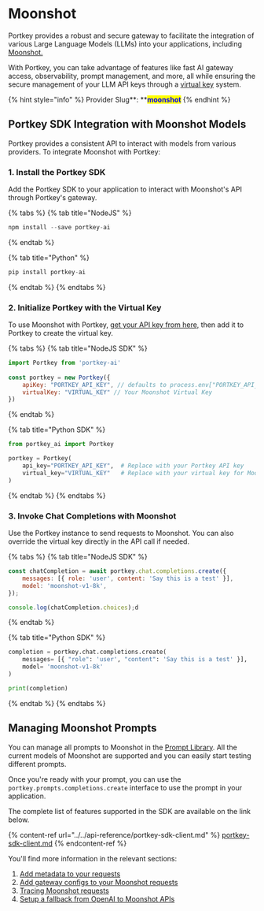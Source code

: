 # Moonshot

Portkey provides a robust and secure gateway to facilitate the integration of various Large Language Models (LLMs) into your applications, including [Moonshot. ](https://moonshot.cn)

With Portkey, you can take advantage of features like fast AI gateway access, observability, prompt management, and more, all while ensuring the secure management of your LLM API keys through a [virtual key](../../product/ai-gateway/virtual-keys/) system.

{% hint style="info" %}
Provider Slug**:  **<mark style="color:blue;">**moonshot**</mark>
{% endhint %}

## Portkey SDK Integration with Moonshot Models

Portkey provides a consistent API to interact with models from various providers. To integrate Moonshot with Portkey:

### **1. Install the Portkey SDK**

Add the Portkey SDK to your application to interact with Moonshot's API through Portkey's gateway.

{% tabs %}
{% tab title="NodeJS" %}
```javascript
npm install --save portkey-ai
```
{% endtab %}

{% tab title="Python" %}
```python
pip install portkey-ai
```
{% endtab %}
{% endtabs %}

### **2. Initialize Portkey with the Virtual Key**

To use Moonshot with Portkey, [get your API key from here,](https://moonshot.cn) then add it to Portkey to create the virtual key.

{% tabs %}
{% tab title="NodeJS SDK" %}
```javascript
import Portkey from 'portkey-ai'
 
const portkey = new Portkey({
    apiKey: "PORTKEY_API_KEY", // defaults to process.env["PORTKEY_API_KEY"]
    virtualKey: "VIRTUAL_KEY" // Your Moonshot Virtual Key
})
```
{% endtab %}

{% tab title="Python SDK" %}
```python
from portkey_ai import Portkey

portkey = Portkey(
    api_key="PORTKEY_API_KEY",  # Replace with your Portkey API key
    virtual_key="VIRTUAL_KEY"   # Replace with your virtual key for Moonshot
)
```
{% endtab %}
{% endtabs %}

### **3. Invoke Chat Completions with Moonshot**

Use the Portkey instance to send requests to Moonshot. You can also override the virtual key directly in the API call if needed.

{% tabs %}
{% tab title="NodeJS SDK" %}
```javascript
const chatCompletion = await portkey.chat.completions.create({
    messages: [{ role: 'user', content: 'Say this is a test' }],
    model: 'moonshot-v1-8k',
});

console.log(chatCompletion.choices);d
```
{% endtab %}

{% tab title="Python SDK" %}
```python
completion = portkey.chat.completions.create(
    messages= [{ "role": 'user', "content": 'Say this is a test' }],
    model= 'moonshot-v1-8k'
)

print(completion)
```
{% endtab %}
{% endtabs %}

## Managing Moonshot Prompts

You can manage all prompts to Moonshot in the [Prompt Library](../../product/prompt-library.md). All the current models of Moonshot are supported and you can easily start testing different prompts.

Once you're ready with your prompt, you can use the `portkey.prompts.completions.create` interface to use the prompt in your application.

The complete list of features supported in the SDK are available on the link below.

{% content-ref url="../../api-reference/portkey-sdk-client.md" %}
[portkey-sdk-client.md](../../api-reference/portkey-sdk-client.md)
{% endcontent-ref %}

You'll find more information in the relevant sections:

1. [Add metadata to your requests](../../product/observability/metadata.md)
2. [Add gateway configs to your Moonshot requests](../../product/ai-gateway/configs.md)
3. [Tracing Moonshot requests](../../product/observability/traces.md)
4. [Setup a fallback from OpenAI to Moonshot APIs](../../product/ai-gateway/fallbacks.md)

